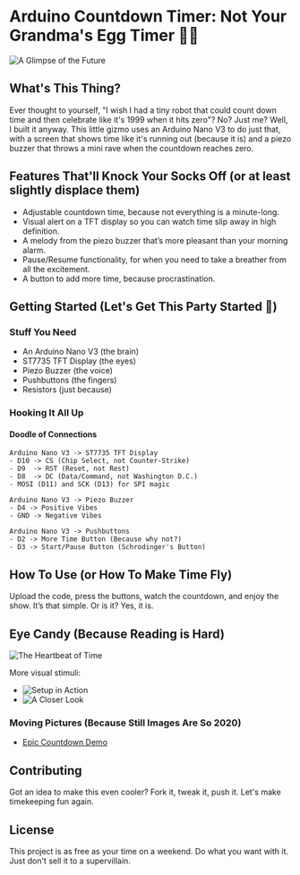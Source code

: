 # Arduino Countdown Timer: Not Your Grandma's Egg Timer 🥚⏰

![A Glimpse of the Future](pic1.jpg)

## What's This Thing?

Ever thought to yourself, "I wish I had a tiny robot that could count down time and then celebrate like it's 1999 when it hits zero"? No? Just me? Well, I built it anyway. This little gizmo uses an Arduino Nano V3 to do just that, with a screen that shows time like it's running out (because it is) and a piezo buzzer that throws a mini rave when the countdown reaches zero.

## Features That'll Knock Your Socks Off (or at least slightly displace them)

- Adjustable countdown time, because not everything is a minute-long.
- Visual alert on a TFT display so you can watch time slip away in high definition.
- A melody from the piezo buzzer that’s more pleasant than your morning alarm.
- Pause/Resume functionality, for when you need to take a breather from all the excitement.
- A button to add more time, because procrastination.

## Getting Started (Let's Get This Party Started 🎉)

### Stuff You Need

- An Arduino Nano V3 (the brain)
- ST7735 TFT Display (the eyes)
- Piezo Buzzer (the voice)
- Pushbuttons (the fingers)
- Resistors (just because)

### Hooking It All Up

#### Doodle of Connections

```
Arduino Nano V3 -> ST7735 TFT Display
- D10 -> CS (Chip Select, not Counter-Strike)
- D9  -> RST (Reset, not Rest)
- D8  -> DC (Data/Command, not Washington D.C.)
- MOSI (D11) and SCK (D13) for SPI magic

Arduino Nano V3 -> Piezo Buzzer
- D4 -> Positive Vibes
- GND -> Negative Vibes

Arduino Nano V3 -> Pushbuttons
- D2 -> More Time Button (Because why not?)
- D3 -> Start/Pause Button (Schrodinger's Button)
```

## How To Use (or How To Make Time Fly)

Upload the code, press the buttons, watch the countdown, and enjoy the show. It’s that simple. Or is it? Yes, it is.

## Eye Candy (Because Reading is Hard)

![The Heartbeat of Time](pic2.jpg)

More visual stimuli:
- ![Setup in Action](pic3.jpg)
- ![A Closer Look](pic4.jpg)

### Moving Pictures (Because Still Images Are So 2020)

- [Epic Countdown Demo](demo.mp4)

## Contributing

Got an idea to make this even cooler? Fork it, tweak it, push it. Let's make timekeeping fun again.

## License

This project is as free as your time on a weekend. Do what you want with it. Just don't sell it to a supervillain.
